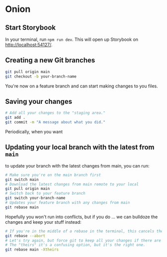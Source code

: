 # Onion

## Start Storybook

In your terminal, run `npm run dev`. This will open up Storybook on [http://localhost:54127/](http://localhost:54127/).

## Creating a new Git branches

```bash
git pull origin main
git checkout -b your-branch-name
```

You're now on a feature branch and can start making changes to you files.

## Saving your changes

```bash
# Add all your changes to the "staging area."
git add .
git commit -m "A message about what you did."
```

Periodically, when you want

## Updating your local branch with the latest from `main`

to update your branch with the latest changes from main, you can run:

```bash
# Make sure you're on the main branch first
git switch main
# Download the latest changes from main remote to your local
git pull origin main
# Switch back to your feature branch
git switch your-branch-name
# Updates your feature branch with any changes from main
git rebase main
```

Hopefully you won't run into conflicts, but if you do ... we can bulldoze the changes and keep your stuff instead:

```bash
# If you're in the middle of a rebase in the terminal, this cancels the rebase and you can start over.
git rebase --abort
# Let's try again, but force git to keep all your changes if there are conflicts.
# The "theirs" it's a confusing option, but it's the right one.
git rebase main -Xtheirs
```
